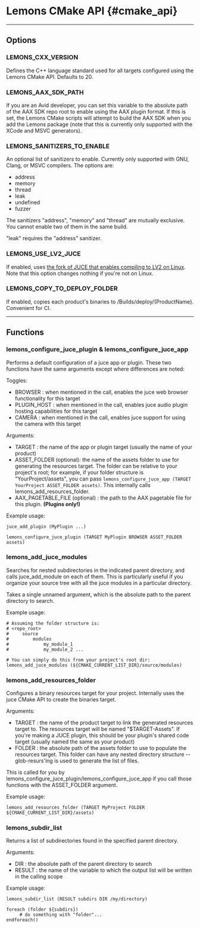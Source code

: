 # Lemons CMake API      {#cmake_api}     

---

## Options

### LEMONS_CXX_VERSION
Defines the C++ language standard used for all targets configured using the Lemons CMake API. Defaults to 20.

### LEMONS_AAX_SDK_PATH
If you are an Avid developer, you can set this variable to the absolute path of the AAX SDK repo root to enable using the AAX plugin format. If this is set, the Lemons CMake scripts will attempt to build the AAX SDK when you add the Lemons package (note that this is currently only supported with the XCode and MSVC generators).

### LEMONS_SANITIZERS_TO_ENABLE
An optional list of sanitizers to enable. Currently only supported with GNU, Clang, or MSVC compilers.
The options are:
- address
- memory
- thread
- leak
- undefined
- fuzzer

The sanitizers "address", "memory" and "thread" are mutually exclusive.  You cannot enable two of them in the same build.

"leak" requires the  "address" sanitizer.

### LEMONS_USE_LV2_JUCE
If enabled, uses [the fork of JUCE that enables compiling to LV2 on Linux](https://github.com/lv2-porting-project/JUCE/tree/lv2). Note that this option changes nothing if you're not on Linux.

### LEMONS_COPY_TO_DEPLOY_FOLDER 
If enabled, copies each product's binaries to /Builds/deploy/{ProductName}. Convenient for CI.

---

## Functions

### lemons_configure_juce_plugin & lemons_configure_juce_app
Performs a default configuration of a juce app or plugin. These two functions have the same arguments except where differences are noted:

Toggles:
- BROWSER : when mentioned in the call, enables the juce web browser functionality for this target
- PLUGIN_HOST : when mentioned in the call, enables juce audio plugin hosting capabilities for this target
- CAMERA : when mentioned in the call, enables juce support for using the camera with this target

Arguments:
- TARGET : the name of the app or plugin target (usually the name of your product)
- ASSET_FOLDER (optional): the name of the assets folder to use for generating the resources target. The folder can be relative to your project's root; for example, if your folder structure is "YourProject/assets", you can pass `lemons_configure_juce_app (TARGET YourProject ASSET_FOLDER assets)`. This internally calls lemons_add_resources_folder. 
- AAX_PAGETABLE_FILE (optional) : the path to the AAX pagetable file for this plugin. **(Plugins only!)**

Example usage:
```
juce_add_plugin (MyPlugin ...)

lemons_configure_juce_plugin (TARGET MyPlugin BROWSER ASSET_FOLDER assets)
```

### lemons_add_juce_modules
Searches for nested subdirectories in the indicated parent directory, and calls juce_add_module on each of them. 
This is particularly useful if you organize your source tree with all the juce modules in a particular directory.

Takes a single unnamed argument, which is the absolute path to the parent directory to search.

Example usage:
```
# Assuming the folder structure is:
# <repo_root>
#     source
#         modules 
#             my_module_1
#             my_module_2 ...

# You can simply do this from your project's root dir:
lemons_add_juce_modules (${CMAKE_CURRENT_LIST_DIR}/source/modules)
```

### lemons_add_resources_folder
Configures a binary resources target for your project. Internally uses the juce CMake API to create the binaries target.

Arguments:
- TARGET : the name of the product target to link the generated resources target to. The resources target will be named "$TARGET-Assets". If you're making a JUCE plugin, this should be your plugin's shared code target (usually named the same as your product)
- FOLDER : the absolute path of the assets folder to use to populate the resources target. This folder can have any nested directory structure -- glob-resurs'ing is used to generate the list of files.

This is called for you by lemons_configure_juce_plugin/lemons_configure_juce_app if you call those functions with the ASSET_FOLDER argument.

Example usage:
```
lemons_add_resources_folder (TARGET MyProject FOLDER ${CMAKE_CURRENT_LIST_DIR}/assets)
```

### lemons_subdir_list
Returns a list of subdirectories found in the specified parent directory.

Arguments:
- DIR : the absolute path of the parent directory to search
- RESULT : the name of the variable to which the output list will be written in the calling scope

Example usage:
```
lemons_subdir_list (RESULT subdirs DIR /my/directory)

foreach (folder ${subdirs})
     # do something with "folder"...
endforeach()
```
